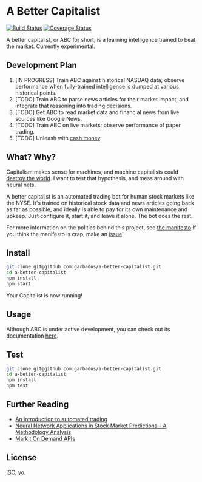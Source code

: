 # A Better Capitalist

[![Build Status](https://travis-ci.org/garbados/a-better-capitalist.svg?branch=master)](https://travis-ci.org/garbados/a-better-capitalist)
[![Coverage Status](https://coveralls.io/repos/garbados/a-better-capitalist/badge.svg?branch=master&service=github)](https://coveralls.io/github/garbados/a-better-capitalist?branch=master)

A better capitalist, or ABC for short, is a learning intelligence trained to beat the market. Currently experimental.

## Development Plan

1. [IN PROGRESS] Train ABC against historical NASDAQ data; observe performance when fully-trained intelligence is dumped at various historical points.
2. [TODO] Train ABC to parse news articles for their market impact, and integrate that reasoning into trading decisions.
3. [TODO] Get ABC to read market data and financial news from live sources like Google News.
4. [TODO] Train ABC on live markets; observe performance of paper trading.
5. [TODO] Unleash with [cash money](https://youtu.be/whFBCIzwxp8?t=1m43s).

## What? Why?

Capitalism makes sense for machines, and machine capitalists could [destroy the world](http://garbados.github.io/recent_stories/#/story/robot_capitalism.md). I want to test that hypothesis, and mess around with neural nets.

A better capitalist is an automated trading bot for human stock markets like the NYSE. It's trained on historical stock data and news articles going back as far as possible, and ideally is able to pay for its own maintenance and upkeep. Just configure it, start it, and leave it alone. The bot does the rest.

For more information on the politics behind this project, see [the manifesto](https://github.com/garbados/a-better-capitalist/blob/master/manifest.md).If you think the manifesto is crap, make an [issue](https://github.com/garbados/a-better-capitalist/issues)!

## Install

```bash
git clone git@github.com:garbados/a-better-capitalist.git
cd a-better-capitalist
npm install
npm start
```

Your Capitalist is now running!

## Usage

Although ABC is under active development, you can check out its documentation [here](http://garbados.github.io/a-better-capitalist/).

## Test

```bash
git clone git@github.com:garbados/a-better-capitalist.git
cd a-better-capitalist
npm install
npm test
```

## Further Reading

* [An introduction to automated trading](https://tradewave.net/help/trading)
* [Neural Network Applications in Stock Market Predictions - A Methodology Analysis](http://www.efos.unios.hr/arhiva/dokumenti/mzekic_varazdin98.pdf)
* [Markit On Demand APIs](http://dev.markitondemand.com/#doc_lookup)

## License

[ISC](http://opensource.org/licenses/ISC), yo.

